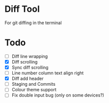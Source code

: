 # Diff Tool

For git diffing in the terminal

# Todo

- [ ] Diff line wrapping
- [x] Diff scrolling
- [x] Sync diff scrolling
- [ ] Line number column text align right
- [x] Diff add header
- [ ] Staging and Commits
- [ ] Colour theme support
- [ ] Fix double input bug (only on some devices?)
